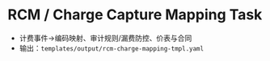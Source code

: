# RCM / Charge Capture Mapping Task

- 计费事件→编码映射、审计规则/漏费防控、价表与合同
- 输出：`templates/output/rcm-charge-mapping-tmpl.yaml`
